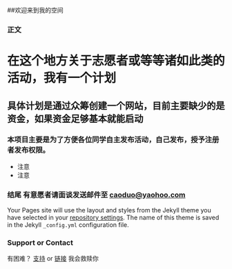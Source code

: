 ##欢迎来到我的空间



### 正文



# 在这个地方关于志愿者或等等诸如此类的活动，我有一个计划
## 具体计划是通过众筹创建一个网站，目前主要缺少的是资金，如果资金足够基本就能启动
### 本项目主要是为了方便各位同学自主发布活动，自己发布，授予注册者发布权限。

- 注意
- 注意




### 结尾  有意愿者请面谈发送邮件至  caoduo@yaohoo.com

Your Pages site will use the layout and styles from the Jekyll theme you have selected in your [repository settings](https://github.com/rs-v/rs-v.github.io/settings). The name of this theme is saved in the Jekyll `_config.yml` configuration file.

### Support or Contact

有困难？ [支持](https://help.github.com/categories/github-pages-basics/) or [链接](https://github.com/contact) 我会救赎你
